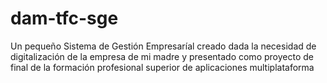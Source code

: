 # dam-tfc-sge
Un pequeño Sistema de Gestión Empresaríal creado dada la necesidad de digitalización de la empresa de mi madre y presentado como proyecto de final de la formación profesional superior de aplicaciones multiplataforma
